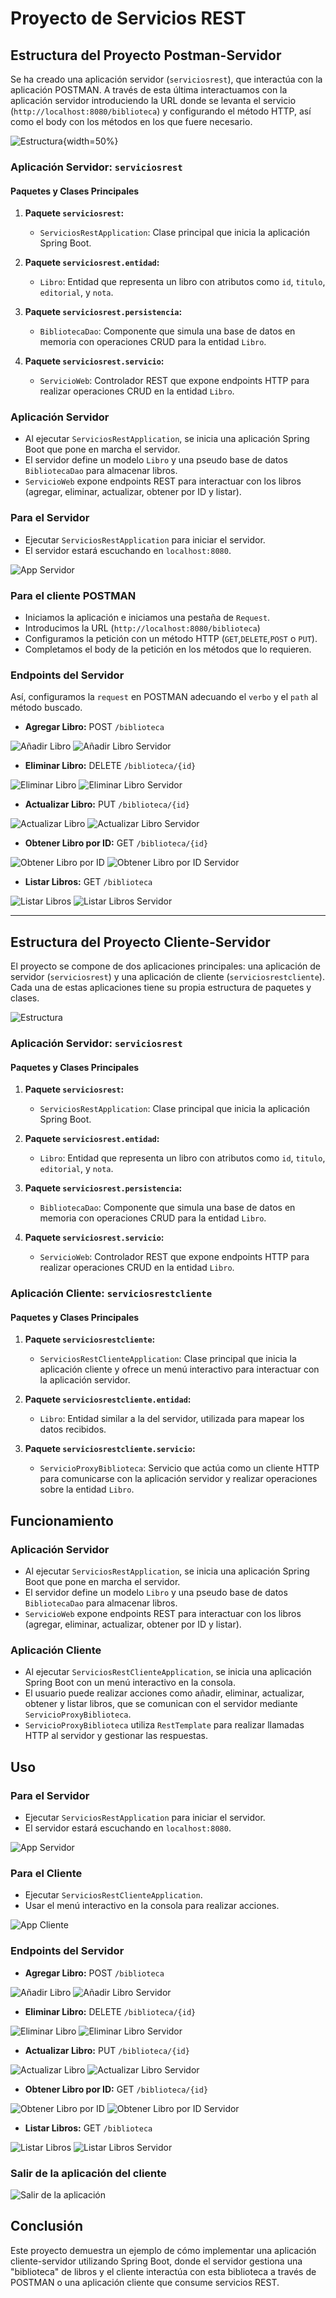 # Proyecto de Servicios REST

## Estructura del Proyecto Postman-Servidor

Se ha creado una aplicación servidor (`serviciosrest`), que interactúa con la aplicación POSTMAN. 
A través de esta última interactuamos con la aplicación servidor introduciendo la URL donde se levanta el servicio (`http://localhost:8080/biblioteca`) y configurando el método HTTP, así como el body con los métodos en los que fuere necesario.

![Estructura](Capturas/00.%20Estructura%20proyectos%20Postman.png){width=50%}


### Aplicación Servidor: `serviciosrest`

#### Paquetes y Clases Principales

1. **Paquete `serviciosrest`:**
   - `ServiciosRestApplication`: Clase principal que inicia la aplicación Spring Boot.

2. **Paquete `serviciosrest.entidad`:**
   - `Libro`: Entidad que representa un libro con atributos como `id`, `titulo`, `editorial`, y `nota`.

3. **Paquete `serviciosrest.persistencia`:**
   - `BibliotecaDao`: Componente que simula una base de datos en memoria con operaciones CRUD para la entidad `Libro`.

4. **Paquete `serviciosrest.servicio`:**
   - `ServicioWeb`: Controlador REST que expone endpoints HTTP para realizar operaciones CRUD en la entidad `Libro`.

### Aplicación Servidor

- Al ejecutar `ServiciosRestApplication`, se inicia una aplicación Spring Boot que pone en marcha el servidor.
- El servidor define un modelo `Libro` y una pseudo base de datos `BibliotecaDao` para almacenar libros.
- `ServicioWeb` expone endpoints REST para interactuar con los libros (agregar, eliminar, actualizar, obtener por ID y listar).

### Para el Servidor

- Ejecutar `ServiciosRestApplication` para iniciar el servidor.
- El servidor estará escuchando en `localhost:8080`.

![App Servidor](Capturas/01.%20Ejecución%20Aplicación%20del%20Servidor.png)

### Para el cliente POSTMAN

- Iniciamos la aplicación e iniciamos una pestaña de `Request`.
- Introducimos la URL (`http://localhost:8080/biblioteca`)
- Configuramos la petición con un método HTTP (`GET`,`DELETE`,`POST` o `PUT`).
- Completamos el body de la petición en los métodos que lo requieren.

### Endpoints del Servidor

Así, configuramos la `request` en POSTMAN adecuando el `verbo` y el `path` al método buscado.
- **Agregar Libro:** POST `/biblioteca`

![Añadir Libro](Capturas/09.%20Añadir%20Libro%20Postman.png)
![Añadir Libro Servidor](Capturas/09.%20Añadir%20Libro%20Postman%20-%20Server.png)

- **Eliminar Libro:** DELETE `/biblioteca/{id}`

![Eliminar Libro](Capturas/10.%20Eliminar%20Libro%20Postman.png)
![Eliminar Libro Servidor](Capturas/10.%20Eliminar%20Libro%20Postman%20-%20Server.png)

- **Actualizar Libro:** PUT `/biblioteca/{id}`

![Actualizar Libro](Capturas/11.%20Actualizar%20Libro%20Postman.png)
![Actualizar Libro Servidor](Capturas/11.%20Actualizar%20Libro%20Postman%20-%20Server.png)

- **Obtener Libro por ID:** GET `/biblioteca/{id}`

![Obtener Libro por ID](Capturas/12.%20Obtener%20Libro%20por%20ID%20Postman.png)
![Obtener Libro por ID Servidor](Capturas/12.%20Obtener%20Libro%20por%20ID%20Postman%20-%20Server.png)

- **Listar Libros:** GET `/biblioteca`

![Listar Libros](Capturas/13.%20Listar%20Libros%20Postman.png)
![Listar Libros Servidor](Capturas/13.%20Listar%20Libros%20Postman%20-%20Server.png)

---

## Estructura del Proyecto Cliente-Servidor

El proyecto se compone de dos aplicaciones principales: una aplicación de servidor (`serviciosrest`) y una aplicación de cliente (`serviciosrestcliente`). Cada una de estas aplicaciones tiene su propia estructura de paquetes y clases.

![Estructura](Capturas/00.%20Estructura%20proyectos.png)

### Aplicación Servidor: `serviciosrest`

#### Paquetes y Clases Principales

1. **Paquete `serviciosrest`:**
   - `ServiciosRestApplication`: Clase principal que inicia la aplicación Spring Boot.

2. **Paquete `serviciosrest.entidad`:**
   - `Libro`: Entidad que representa un libro con atributos como `id`, `titulo`, `editorial`, y `nota`.

3. **Paquete `serviciosrest.persistencia`:**
   - `BibliotecaDao`: Componente que simula una base de datos en memoria con operaciones CRUD para la entidad `Libro`.

4. **Paquete `serviciosrest.servicio`:**
   - `ServicioWeb`: Controlador REST que expone endpoints HTTP para realizar operaciones CRUD en la entidad `Libro`.

### Aplicación Cliente: `serviciosrestcliente`

#### Paquetes y Clases Principales

1. **Paquete `serviciosrestcliente`:**
   - `ServiciosRestClienteApplication`: Clase principal que inicia la aplicación cliente y ofrece un menú interactivo para interactuar con la aplicación servidor.

2. **Paquete `serviciosrestcliente.entidad`:**
   - `Libro`: Entidad similar a la del servidor, utilizada para mapear los datos recibidos.

3. **Paquete `serviciosrestcliente.servicio`:**
   - `ServicioProxyBiblioteca`: Servicio que actúa como un cliente HTTP para comunicarse con la aplicación servidor y realizar operaciones sobre la entidad `Libro`.

## Funcionamiento

### Aplicación Servidor

- Al ejecutar `ServiciosRestApplication`, se inicia una aplicación Spring Boot que pone en marcha el servidor.
- El servidor define un modelo `Libro` y una pseudo base de datos `BibliotecaDao` para almacenar libros.
- `ServicioWeb` expone endpoints REST para interactuar con los libros (agregar, eliminar, actualizar, obtener por ID y listar).

### Aplicación Cliente

- Al ejecutar `ServiciosRestClienteApplication`, se inicia una aplicación Spring Boot con un menú interactivo en la consola.
- El usuario puede realizar acciones como añadir, eliminar, actualizar, obtener y listar libros, que se comunican con el servidor mediante `ServicioProxyBiblioteca`.
- `ServicioProxyBiblioteca` utiliza `RestTemplate` para realizar llamadas HTTP al servidor y gestionar las respuestas.

## Uso

### Para el Servidor

- Ejecutar `ServiciosRestApplication` para iniciar el servidor.
- El servidor estará escuchando en `localhost:8080`.

![App Servidor](Capturas/01.%20Ejecución%20Aplicación%20del%20Servidor.png)

### Para el Cliente

- Ejecutar `ServiciosRestClienteApplication`.
- Usar el menú interactivo en la consola para realizar acciones.

![App Cliente](Capturas/02.%20Ejecución%20Aplicación%20del%20cliente.png)

### Endpoints del Servidor

- **Agregar Libro:** POST `/biblioteca`

![Añadir Libro](Capturas/03.%20Añadir%20Libro.png)
![Añadir Libro Servidor](Capturas/03.%20Añadir%20Libro%20-%20Server.png)

- **Eliminar Libro:** DELETE `/biblioteca/{id}`

![Eliminar Libro](Capturas/04.%20Eliminar%20Libro.png)
![Eliminar Libro Servidor](Capturas/04.%20Eliminar%20Libro%20-%20Server.png)

- **Actualizar Libro:** PUT `/biblioteca/{id}`

![Actualizar Libro](Capturas/05.%20Actualizar%20Libro.png)
![Actualizar Libro Servidor](Capturas/05.%20Actualizar%20Libro%20-%20Server.png)

- **Obtener Libro por ID:** GET `/biblioteca/{id}`

![Obtener Libro por ID](Capturas/06.%20Obtener%20Libro%20por%20ID.png)
![Obtener Libro por ID Servidor](Capturas/06.%20Obtener%20Libro%20por%20ID%20-%20Server.png)

- **Listar Libros:** GET `/biblioteca`

![Listar Libros](Capturas/07.%20Listar%20Libros.png)
![Listar Libros Servidor](Capturas/07.%20Listar%20Libros%20-%20Server.png)

### Salir de la aplicación del cliente

![Salir de la aplicación](Capturas/08.%20Salir.png)

## Conclusión

Este proyecto demuestra un ejemplo de cómo implementar una aplicación cliente-servidor utilizando Spring Boot, donde el servidor gestiona una "biblioteca" de libros y el cliente interactúa con esta biblioteca a través de POSTMAN o una aplicación cliente que consume servicios REST.
